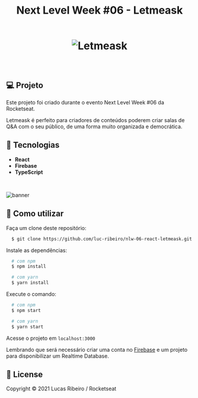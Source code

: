<h1 align="center">
Next Level Week #06 - Letmeask
<br>
<br>

  ![Letmeask](https://github.com/luc-ribeiro/nlw-06-react-letmeask/blob/main/design/logo.svg)
</h1>
<br>

## 💻 Projeto
Este projeto foi criado durante o evento Next Level Week #06 da Rocketseat.

Letmeask é perfeito para criadores de conteúdos poderem criar salas de Q&A com o seu público, de uma forma muito organizada e democrática. 

## 🚀 Tecnologias

- **React** 
- **Firebase**
- **TypeScript**

<br>

![banner](https://github.com/luc-ribeiro/nlw-06-react-letmeask/blob/main/design/mockup.svg)

## :page_facing_up: Como utilizar

Faça um clone deste repositório:

```sh
  $ git clone https://github.com/luc-ribeiro/nlw-06-react-letmeask.git
```

Instale as dependências:

```sh
  # com npm
  $ npm install

  # com yarn
  $ yarn install
```

Execute o comando:

```sh
  # com npm
  $ npm start

  # com yarn
  $ yarn start
```

Acesse o projeto em `localhost:3000`

Lembrando que será necessário criar uma conta no [Firebase](https://firebase.google.com/) e um projeto para disponibilizar um Realtime Database.

## :memo: License

Copyright © 2021 Lucas Ribeiro / Rocketseat
